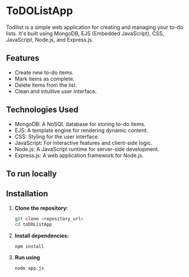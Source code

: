 # ToDOListApp
Todilist is a simple web application for creating and managing your to-do lists. It's built using MongoDB, EJS (Embedded JavaScript), CSS, JavaScript, Node.js, and Express.js.

## Features
- Create new to-do items.
- Mark items as complete.
- Delete items from the list.
- Clean and intuitive user interface.

## Technologies Used

- MongoDB: A NoSQL database for storing to-do items.
- EJS: A template engine for rendering dynamic content.
- CSS: Styling for the user interface.
- JavaScript: For interactive features and client-side logic.
- Node.js: A JavaScript runtime for server-side development.
- Express.js: A web application framework for Node.js.

## To run locally
## Installation

1. **Clone the repository:**
   ```bash
   git clone <repository_url>
   cd toDOListApp
2. **Install dependencies:**
   ```bash
   npm install
3. **Run using**
   ```bash
   node app.js
